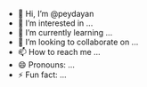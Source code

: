 - 👋 Hi, I’m @peydayan
- 👀 I’m interested in ...
- 🌱 I’m currently learning ...
- 💞️ I’m looking to collaborate on ...
- 📫 How to reach me ...
- 😄 Pronouns: ...
- ⚡ Fun fact: ...

<!---
peydayan/peydayan is a ✨ special ✨ repository because its `README.md` (this file) appears on your GitHub profile.
You can click the Preview link to take a look at your changes.
--->


